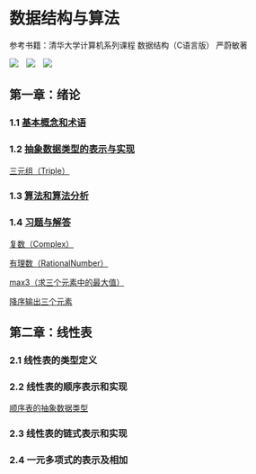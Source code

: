 # 数据结构与算法

参考书籍：清华大学计算机系列课程 数据结构（C语言版） 严蔚敏著

![](https://img.shields.io/badge/Editor-Sublime_Text-informational?style=flat&logo=sublime-text&logoColor=white&color=2bbc8a)&emsp;![](https://img.shields.io/badge/Tool-Git-informational?style=flat&logo=git&logoColor=white&color=2bbc8a)&emsp;![](https://img.shields.io/badge/Code-C-informational?style=flat&logo=c&logoColor=white&color=2bbc8a)

## 第一章：绪论
### 1.1 [基本概念和术语](https://github.com/linjing-lab/data-structure/blob/main/preface/%E5%9F%BA%E6%9C%AC%E6%A6%82%E5%BF%B5%E4%B8%8E%E6%9C%AF%E8%AF%AD.md)
### 1.2 [抽象数据类型的表示与实现](https://github.com/linjing-lab/data-structure/blob/main/preface/%E6%8A%BD%E8%B1%A1%E6%95%B0%E6%8D%AE%E7%B1%BB%E5%9E%8B%E7%9A%84%E8%A1%A8%E7%A4%BA%E4%B8%8E%E5%AE%9E%E7%8E%B0.md)
[三元组（Triple）](https://github.com/linjing-lab/data-structure/blob/main/preface/triplet.cpp)

### 1.3 [算法和算法分析](https://github.com/linjing-lab/data-structure/blob/main/preface/%E7%AE%97%E6%B3%95%E5%92%8C%E7%AE%97%E6%B3%95%E5%88%86%E6%9E%90.md)
### 1.4 [习题与解答](https://github.com/linjing-lab/data-structure/blob/main/preface/%E4%B9%A0%E9%A2%98%E4%B8%8E%E8%A7%A3%E7%AD%94.md)
[复数（Complex）](https://github.com/linjing-lab/data-structure/blob/main/preface/complex.cpp)

[有理数（RationalNumber）](https://github.com/linjing-lab/data-structure/blob/main/preface/rational_number.cpp)

[max3（求三个元素中的最大值）](https://github.com/linjing-lab/data-structure/blob/main/preface/max3.cpp)

[降序输出三个元素](https://github.com/linjing-lab/data-structure/blob/main/preface/descend3.cpp)

## 第二章：线性表
### 2.1 线性表的类型定义
### 2.2 线性表的顺序表示和实现
[顺序表的抽象数据类型](https://github.com/linjing-lab/data-structure/blob/main/linear-list/sq_list.cpp)

### 2.3 线性表的链式表示和实现
### 2.4 一元多项式的表示及相加
